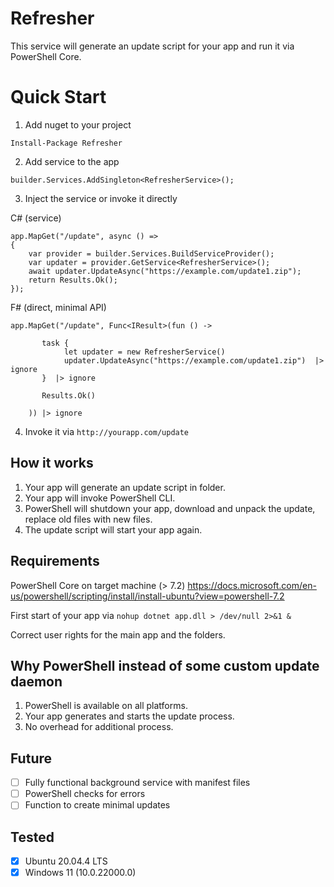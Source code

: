 # Refresher
This service will generate an update script for your app and run it via PowerShell Core.

# Quick Start
1. Add nuget to your project

`Install-Package Refresher`

2. Add service to the app

`builder.Services.AddSingleton<RefresherService>();`

3. Inject the service or invoke it directly

C# (service)

```
app.MapGet("/update", async () =>
{
    var provider = builder.Services.BuildServiceProvider();
    var updater = provider.GetService<RefresherService>();
    await updater.UpdateAsync("https://example.com/update1.zip");
    return Results.Ok();
});
```

F# (direct, minimal API)

```
app.MapGet("/update", Func<IResult>(fun () ->

       task {
            let updater = new RefresherService()
            updater.UpdateAsync("https://example.com/update1.zip")  |> ignore
       }  |> ignore

       Results.Ok()

    )) |> ignore
```

4. Invoke it via `http://yourapp.com/update`

## How it works
1. Your app will generate an update script in folder.
2. Your app will invoke PowerShell CLI.
3. PowerShell will shutdown your app, download and unpack the update, replace old files with new files.
4. The update script will start your app again.

## Requirements
PowerShell Core on target machine (> 7.2)
https://docs.microsoft.com/en-us/powershell/scripting/install/install-ubuntu?view=powershell-7.2

First start of your app via `nohup dotnet app.dll > /dev/null 2>&1 &`

Correct user rights for the main app and the folders.

## Why PowerShell instead of some custom update daemon
1. PowerShell is available on all platforms.
2. Your app generates and starts the update process.
3. No overhead for additional process.

## Future
- [ ] Fully functional background service with manifest files
- [ ] PowerShell checks for errors
- [ ] Function to create minimal updates

## Tested
- [x] Ubuntu 20.04.4 LTS
- [x] Windows 11 (10.0.22000.0)
